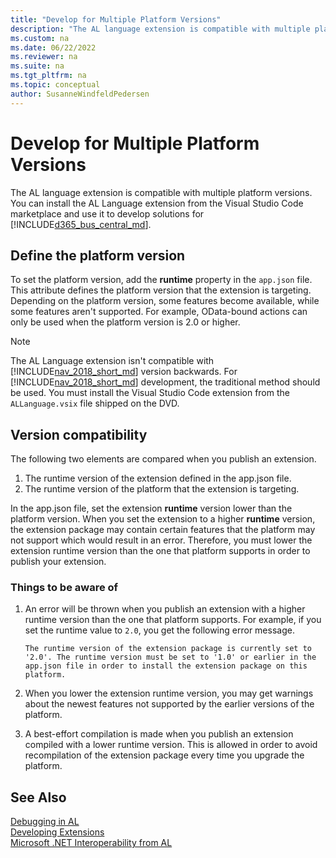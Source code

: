 ```yaml
---
title: "Develop for Multiple Platform Versions"
description: "The AL language extension is compatible with multiple platform versions for developing solutions in marketplace." 
ms.custom: na
ms.date: 06/22/2022
ms.reviewer: na
ms.suite: na
ms.tgt_pltfrm: na
ms.topic: conceptual
author: SusanneWindfeldPedersen
---
```


# Develop for Multiple Platform Versions   

The AL language extension is compatible with multiple platform versions. You can install the AL Language extension from the Visual Studio Code marketplace and use it to develop solutions for [!INCLUDE[d365_bus_central_md](includes/d365_bus_central_md.md)].

## Define the platform version
To set the platform version, add the **runtime** property in the `app.json` file. This attribute defines the platform version that the extension is targeting. Depending on the platform version, some features become available, while some features aren't supported. For example, OData-bound actions can only be used when the platform version is 2.0 or higher. 

> [!NOTE]  
> The AL Language extension isn't compatible with [!INCLUDE[nav_2018_short_md](includes/nav_2018_short_md.md)] version backwards. For [!INCLUDE[nav_2018_short_md](includes/nav_2018_short_md.md)] development, the traditional method should be used. You must install the Visual Studio Code extension from the `ALLanguage.vsix` file shipped on the DVD. 

## Version compatibility

The following two elements are compared when you publish an extension.

1. The runtime version of the extension defined in the app.json file.
2. The runtime version of the platform that the extension is targeting.

In the app.json file, set the extension **runtime** version lower than the platform version. When you set the extension to a higher **runtime** version, the extension package may contain certain features that the platform may not support which would result in an error. Therefore, you must lower the extension runtime version than the one that platform supports in order to publish your extension.

### Things to be aware of
1. An error will be thrown when you publish an extension with a higher runtime version than the one that platform supports. For example, if you set the runtime value to `2.0`, you get the following error message.  

    `The runtime version of the extension package is currently set to '2.0'. The runtime version must be set to '1.0' or earlier in the app.json file in order to install the extension package on this platform.`  

2. When you lower the extension runtime version, you may get warnings about the newest features not supported by the earlier versions of the platform.

3. A best-effort compilation is made when you publish an extension compiled with a lower runtime version. This is allowed in order to avoid recompilation of the extension package every time you upgrade the platform. 

## See Also
[Debugging in AL](devenv-debugging.md)  
[Developing Extensions](devenv-dev-overview.md)  
[Microsoft .NET Interoperability from AL](devenv-get-started-call-dotnet-from-al.md)  
